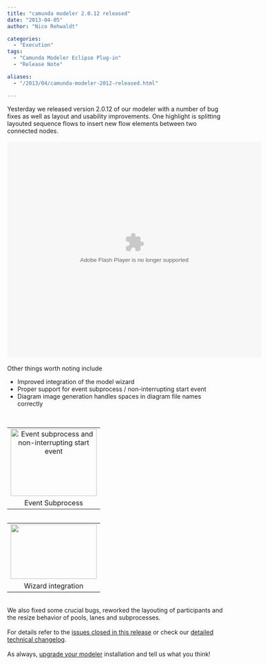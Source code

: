 ```yaml
---
title: "camunda modeler 2.0.12 released"
date: "2013-04-05"
author: "Nico Rehwaldt"

categories:
  - "Execution"
tags:
  - "Camunda Modeler Eclipse Plug-in"
  - "Release Note"

aliases:
  - "/2013/04/camunda-modeler-2012-released.html"

---
```


<div>
<div>
Yesterday we released version 2.0.12 of our modeler with a number of bug fixes as well as layout and usability improvements. One highlight is splitting layouted sequence flows to insert new flow elements between two connected nodes.
<br />
<br /></div>
<div>
<embed align="middle" allowscriptaccess="always" height="501" pluginspage="http://www.macromedia.com/go/getflashplayer" quality="high" src="http://camunda.github.com/camunda-modeler/assets/video/drop-on-flow.swf" type="application/x-shockwave-flash" width="591"></embed>
</div>
<div>
<br />
Other things worth noting include<br />
<ul>
<li>Improved integration of the model wizard</li>
<li>Proper support for event subprocess / non-interrupting start event</li>
<li>Diagram image generation handles spaces in diagram file names correctly</li>
</ul>
<div>
<br /></div>
<table cellpadding="0" cellspacing="0" class="tr-caption-container" style="float: left; margin-right: 1em; text-align: left;"><tbody>
<tr><td style="text-align: center;"><a href="http://camunda.github.com/camunda-modeler/assets/image/event-subprocess.png" imageanchor="1" style="clear: left; margin-bottom: 1em; margin-left: auto; margin-right: auto;"><img alt="Event subprocess and non-interrupting start event" border="0" height="156" src="http://camunda.github.com/camunda-modeler/assets/image/event-subprocess.png" title="Event Subprocess" width="200" /></a></td></tr>
<tr><td class="tr-caption" style="text-align: center;">Event Subprocess</td></tr>
</tbody></table>
<table cellpadding="0" cellspacing="0" class="tr-caption-container" style="float: left; margin-right: 1em; text-align: left;"><tbody>
<tr><td style="text-align: center;"><a href="http://camunda.github.com/camunda-modeler/assets/image/wizard-integration.png" imageanchor="1" style="clear: left; margin-bottom: 1em; margin-left: auto; margin-right: auto;"><img border="0" height="127" src="http://camunda.github.com/camunda-modeler/assets/image/wizard-integration.png" width="200" /></a></td></tr>
<tr><td class="tr-caption" style="text-align: center;">Wizard integration</td></tr>
</tbody></table>
</div>
<div style="clear: both;">
<br />
We also fixed some crucial bugs, reworked the layouting of participants and the resize behavior of pools, lanes and subprocesses.<br />
<br />
For details refer to the <a href="https://jira.camunda.com/secure/IssueNavigator!executeAdvanced.jspa?jqlQuery=fixVersion+%3D+%22modeler+2.0.12%22&amp;runQuery=true&amp;clear=true" target="_blank">issues closed in this release</a>&nbsp;or check our&nbsp;<a href="https://github.com/camunda/camunda-modeler/blob/kepler/CHANGELOG.md" target="_blank">detailed technical changelog</a>.<br />
<br />
As always, <a href="http://camunda.org/download/modeler/" target="_blank">upgrade your modeler</a> installation and tell us what you think!<br />
<br /></div>
</div>